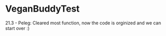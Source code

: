 # VeganBuddyTest
21.3 - Peleg: Cleared most function, now the code is orginized and we can start over :)